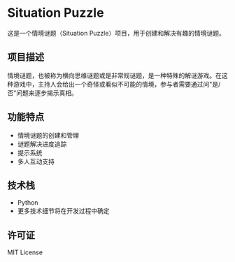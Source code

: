 # Situation Puzzle

这是一个情境谜题（Situation Puzzle）项目，用于创建和解决有趣的情境谜题。

## 项目描述

情境谜题，也被称为横向思维谜题或是非常规谜题，是一种特殊的解谜游戏。在这种游戏中，主持人会给出一个奇怪或看似不可能的情境，参与者需要通过问"是/否"问题来逐步揭示真相。

## 功能特点

- 情境谜题的创建和管理
- 谜题解决进度追踪
- 提示系统
- 多人互动支持

## 技术栈

- Python
- 更多技术细节将在开发过程中确定

## 许可证

MIT License
